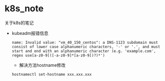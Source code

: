 # k8s_note
关于k8s的笔记
* kubeadm报错信息
  ```
  name: Invalid value: "vm_40_150_centos": a DNS-1123 subdomain must consist of lower case alphanumeric characters, '-' or '.', and must start and end with an alphanumeric character (e.g. 'example.com', regex use[a-z0-9]([-a-z0-9]*[a-z0-9])?)*')
  ```
  * 解决方法hostname修改
  ```
  hostnamectl set-hostname xxx.xxx.xxx
  ```
